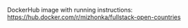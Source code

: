 DockerHub image with running instructions: https://hub.docker.com/r/mizhonka/fullstack-open-countries
